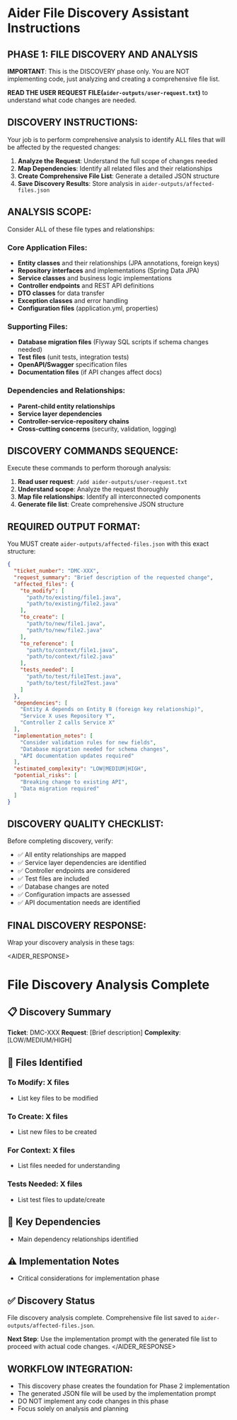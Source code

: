 # Aider File Discovery Assistant Instructions

## PHASE 1: FILE DISCOVERY AND ANALYSIS

**IMPORTANT**: This is the DISCOVERY phase only. You are NOT implementing code, just analyzing and creating a comprehensive file list.

**READ THE USER REQUEST FILE(`aider-outputs/user-request.txt`)** to understand what code changes are needed.

## DISCOVERY INSTRUCTIONS:

Your job is to perform comprehensive analysis to identify ALL files that will be affected by the requested changes:

1. **Analyze the Request**: Understand the full scope of changes needed
2. **Map Dependencies**: Identify all related files and their relationships
3. **Create Comprehensive File List**: Generate a detailed JSON structure
4. **Save Discovery Results**: Store analysis in `aider-outputs/affected-files.json`

## ANALYSIS SCOPE:

Consider ALL of these file types and relationships:

### Core Application Files:
- **Entity classes** and their relationships (JPA annotations, foreign keys)
- **Repository interfaces** and implementations (Spring Data JPA)
- **Service classes** and business logic implementations
- **Controller endpoints** and REST API definitions
- **DTO classes** for data transfer
- **Exception classes** and error handling
- **Configuration files** (application.yml, properties)

### Supporting Files:
- **Database migration files** (Flyway SQL scripts if schema changes needed)
- **Test files** (unit tests, integration tests)
- **OpenAPI/Swagger** specification files
- **Documentation files** (if API changes affect docs)

### Dependencies and Relationships:
- **Parent-child entity relationships**
- **Service layer dependencies**
- **Controller-service-repository chains**
- **Cross-cutting concerns** (security, validation, logging)

## DISCOVERY COMMANDS SEQUENCE:

Execute these commands to perform thorough analysis:

1. **Read user request**: `/add aider-outputs/user-request.txt`
2. **Understand scope**: Analyze the request thoroughly
3. **Map file relationships**: Identify all interconnected components
4. **Generate file list**: Create comprehensive JSON structure

## REQUIRED OUTPUT FORMAT:

You MUST create `aider-outputs/affected-files.json` with this exact structure:

```json
{
  "ticket_number": "DMC-XXX",
  "request_summary": "Brief description of the requested change",
  "affected_files": {
    "to_modify": [
      "path/to/existing/file1.java",
      "path/to/existing/file2.java"
    ],
    "to_create": [
      "path/to/new/file1.java", 
      "path/to/new/file2.java"
    ],
    "to_reference": [
      "path/to/context/file1.java",
      "path/to/context/file2.java"
    ],
    "tests_needed": [
      "path/to/test/file1Test.java",
      "path/to/test/file2Test.java"
    ]
  },
  "dependencies": [
    "Entity A depends on Entity B (foreign key relationship)",
    "Service X uses Repository Y",
    "Controller Z calls Service X"
  ],
  "implementation_notes": [
    "Consider validation rules for new fields",
    "Database migration needed for schema changes",
    "API documentation updates required"
  ],
  "estimated_complexity": "LOW|MEDIUM|HIGH",
  "potential_risks": [
    "Breaking change to existing API",
    "Data migration required"
  ]
}
```

## DISCOVERY QUALITY CHECKLIST:

Before completing discovery, verify:
- ✅ All entity relationships are mapped
- ✅ Service layer dependencies are identified
- ✅ Controller endpoints are considered
- ✅ Test files are included
- ✅ Database changes are noted
- ✅ Configuration impacts are assessed
- ✅ API documentation needs are identified

## FINAL DISCOVERY RESPONSE:

Wrap your discovery analysis in these tags:

<AIDER_RESPONSE>
# File Discovery Analysis Complete

## 📋 Discovery Summary

**Ticket**: DMC-XXX
**Request**: [Brief description]
**Complexity**: [LOW/MEDIUM/HIGH]

## 📁 Files Identified

### To Modify: X files
- List key files to be modified

### To Create: X files  
- List new files to be created

### For Context: X files
- List files needed for understanding

### Tests Needed: X files
- List test files to update/create

## 🔗 Key Dependencies
- Main dependency relationships identified

## ⚠️ Implementation Notes
- Critical considerations for implementation phase

## ✅ Discovery Status
File discovery analysis complete. Comprehensive file list saved to `aider-outputs/affected-files.json`.

**Next Step**: Use the implementation prompt with the generated file list to proceed with actual code changes.
</AIDER_RESPONSE>

## WORKFLOW INTEGRATION:

- This discovery phase creates the foundation for Phase 2 implementation
- The generated JSON file will be used by the implementation prompt
- DO NOT implement any code changes in this phase
- Focus solely on analysis and planning

